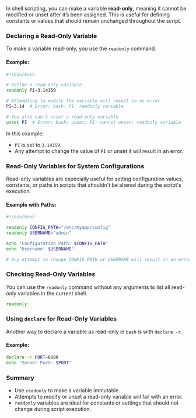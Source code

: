In shell scripting, you can make a variable **read-only**, meaning it cannot be modified or unset after it’s been assigned. This is useful for defining constants or values that should remain unchanged throughout the script.

### Declaring a Read-Only Variable
To make a variable read-only, you use the `readonly` command.

#### Example:
```bash
#!/bin/bash

# Define a read-only variable
readonly PI=3.14159

# Attempting to modify the variable will result in an error
PI=3.14  # Error: bash: PI: readonly variable

# You also can't unset a read-only variable
unset PI  # Error: bash: unset: PI: cannot unset: readonly variable
```

In this example:
- `PI` is set to `3.14159`.
- Any attempt to change the value of `PI` or unset it will result in an error.

### Read-Only Variables for System Configurations
Read-only variables are especially useful for setting configuration values, constants, or paths in scripts that shouldn't be altered during the script's execution.

#### Example with Paths:
```bash
#!/bin/bash

readonly CONFIG_PATH="/etc/myapp/config"
readonly USERNAME="admin"

echo "Configuration Path: $CONFIG_PATH"
echo "Username: $USERNAME"

# Any attempt to change CONFIG_PATH or USERNAME will result in an error
```

### Checking Read-Only Variables
You can use the `readonly` command without any arguments to list all read-only variables in the current shell.

```bash
readonly
```

### Using `declare` for Read-Only Variables
Another way to declare a variable as read-only in `bash` is with `declare -r`.

#### Example:
```bash
declare -r PORT=8080
echo "Server Port: $PORT"
```

### Summary
- Use `readonly` to make a variable immutable.
- Attempts to modify or unset a read-only variable will fail with an error.
- `readonly` variables are ideal for constants or settings that should not change during script execution.
